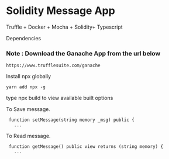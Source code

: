 # Solidity Message App

Truffle + Docker + Mocha + Solidity+ Typescript

Dependencies

### Note : Download the Ganache App from the url below

```
https://www.trufflesuite.com/ganache
```

Install npx globally

```
yarn add npx -g
```

type npx build to view available built options

To Save message.

```
 function setMessage(string memory _msg) public {
   ...
```

To Read message.

```
 function getMessage() public view returns (string memory) {
   ...
```
